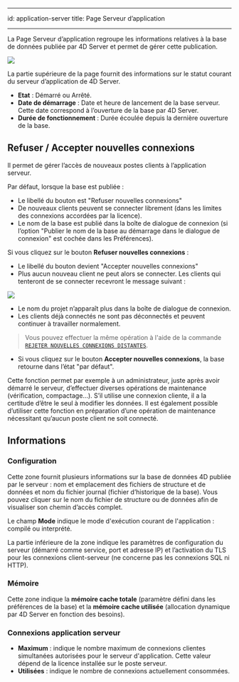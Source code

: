 - - -
id: application-server title: Page Serveur d’application
- - -


La Page Serveur d’application regroupe les informations relatives à la base de données publiée par 4D Server et permet de gérer cette publication.

![](../assets/en/Admin/server-admin-application-page.png)


La partie supérieure de la page fournit des informations sur le statut courant du serveur d’application de 4D Server.

- **Etat** : Démarré ou Arrêté.
- **Date de démarrage** : Date et heure de lancement de la base serveur. Cette date correspond à l’ouverture de la base par 4D Server.
- **Durée de fonctionnement** : Durée écoulée depuis la dernière ouverture de la base.

## Refuser / Accepter nouvelles connexions

Il permet de gérer l’accès de nouveaux postes clients à l’application serveur.

Par défaut, lorsque la base est publiée :
- Le libellé du bouton est "Refuser nouvelles connexions"
- De nouveaux clients peuvent se connecter librement (dans les limites des connexions accordées par la licence).
- Le nom de la base est publié dans la boîte de dialogue de connexion (si l’option "Publier le nom de la base au démarrage dans le dialogue de connexion" est cochée dans les Préférences).

Si vous cliquez sur le bouton **Refuser nouvelles connexions** :
- Le libellé du bouton devient "Accepter nouvelles connexions"
- Plus aucun nouveau client ne peut alors se connecter. Les clients qui tenteront de se connecter recevront le message suivant :

![](../assets/en/Admin/server-error.png)

- Le nom du projet n’apparaît plus dans la boîte de dialogue de connexion.
- Les clients déjà connectés ne sont pas déconnectés et peuvent continuer à travailler normalement.

> Vous pouvez effectuer la même opération à l'aide de la commande [`REJETER NOUVELLES CONNEXIONS DISTANTES`](https://doc.4d.com/4dv19/help/command/en/page1635.html).

- Si vous cliquez sur le bouton **Accepter nouvelles connexions**, la base retourne dans l’état "par défaut".

Cette fonction permet par exemple à un administrateur, juste après avoir démarré le serveur, d’effectuer diverses opérations de maintenance (vérification, compactage...). S’il utilise une connexion cliente, il a la certitude d’être le seul à modifier les données. Il est également possible d’utiliser cette fonction en préparation d’une opération de maintenance nécessitant qu’aucun poste client ne soit connecté.

## Informations

### Configuration

Cette zone fournit plusieurs informations sur la base de données 4D publiée par le serveur : nom et emplacement des fichiers de structure et de données et nom du fichier journal (fichier d’historique de la base). Vous pouvez cliquer sur le nom du fichier de structure ou de données afin de visualiser son chemin d’accès complet.

Le champ **Mode** indique le mode d'exécution courant de l'application : compilé ou interprété.

La partie inférieure de la zone indique les paramètres de configuration du serveur (démarré comme service, port et adresse IP) et l’activation du TLS pour les connexions client-serveur (ne concerne pas les connexions SQL ni HTTP).

### Mémoire

Cette zone indique la **mémoire cache totale** (paramètre défini dans les préférences de la base) et la **mémoire cache utilisée** (allocation dynamique par 4D Server en fonction des besoins).


### Connexions application serveur

- **Maximum** : indique le nombre maximum de connexions clientes simultanées autorisées pour le serveur d'application. Cette valeur dépend de la licence installée sur le poste serveur.
- **Utilisées** : indique le nombre de connexions actuellement consommées.

